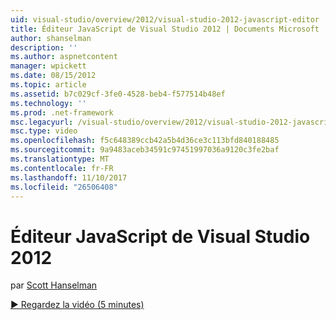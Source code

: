 ```yaml
---
uid: visual-studio/overview/2012/visual-studio-2012-javascript-editor
title: Éditeur JavaScript de Visual Studio 2012 | Documents Microsoft
author: shanselman
description: ''
ms.author: aspnetcontent
manager: wpickett
ms.date: 08/15/2012
ms.topic: article
ms.assetid: b7c029cf-3fe0-4528-beb4-f577514b48ef
ms.technology: ''
ms.prod: .net-framework
msc.legacyurl: /visual-studio/overview/2012/visual-studio-2012-javascript-editor
msc.type: video
ms.openlocfilehash: f5c648389ccb42a5b4d36ce3c113bfd840188485
ms.sourcegitcommit: 9a9483aceb34591c97451997036a9120c3fe2baf
ms.translationtype: MT
ms.contentlocale: fr-FR
ms.lasthandoff: 11/10/2017
ms.locfileid: "26506408"
---
```

<a name="visual-studio-2012-javascript-editor"></a>Éditeur JavaScript de Visual Studio 2012
====================
par [Scott Hanselman](https://github.com/shanselman)

[&#9654; Regardez la vidéo (5 minutes)](https://channel9.msdn.com/Blogs/ASP-NET-Site-Videos/visual-studio-2012-javascript-editor)
